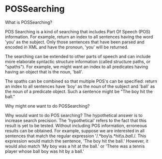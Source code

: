# POSSearching
What is POSSearching?

POS Searching is a kind of searching that includes Part Of Speech (POS) information.
For example, return an index to all sentences having the word 'you' as the subject.
Only those sentences that have been parsed and encoded in XML and have the pronoun, 'you'
will be returned.

The searching can be extended to other parts of speech and can include more elaborate syntactic
structure information (called structure paths, or "spaths").  For example, we might want an index to all predicates having having an object
that is the noun, 'ball'.

The spaths can be combined so that multiple POS's can be specified: return an index to all
sentences have 'boy' as the noun of the subject and 'ball' as the noun of a predicate object.
Such a sentence might be "The boy hit the ball."

Why might one want to do POSSearching?

Why would want to do POS searching?  The hypothetical answer is to increase search precision.
The 'hypothetical' refers to the fact that this result is yet to be tested.
Without including POS information, erroneous results can be obtained.  For example, suppose we
are interested in all sentences that match the regular expression '/.*boy\s.*hit\s.*ball.*/.
This expression would match the sentence, 'The boy hit the ball.'  However, it would also match
'My boy was a hit at the ball.' or 'There was a tennis player whose ball boy was hit by a ball.'


